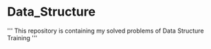 # Data_Structure
'''
This repository is containing my solved problems of Data Structure Training
'''
